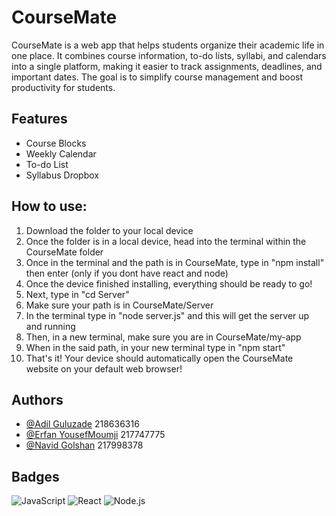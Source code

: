 # CourseMate
CourseMate is a web app that helps students organize their academic life in one place. It combines course information, to-do lists, syllabi, and calendars into a single platform, making it easier to track assignments, deadlines, and important dates. The goal is to simplify course management and boost productivity for students.

## Features
- Course Blocks
- Weekly Calendar
- To-do List
- Syllabus Dropbox

## How to use:
1. Download the folder to your local device
2. Once the folder is in a local device, head into the terminal within the CourseMate folder
3. Once in the terminal and the path is in CourseMate, type in "npm install" then enter (only if you dont have react and node)
4. Once the device finished installing, everything should be ready to go!
5. Next, type in "cd Server"
6. Make sure your path is in CourseMate/Server
7. In the terminal type in "node server.js" and this will get the server up and running
8. Then, in a new terminal, make sure you are in CourseMate/my-app
9. When in the said path, in your new terminal type in "npm start"
10. That's it! Your device should automatically open the CourseMate website on your default web browser!

## Authors
- [@Adil Guluzade](https://www.github.com/adilgulu) 218636316
- [@Erfan YousefMoumji](https://www.github.com/ErfanYM) 217747775
- [@Navid Golshan](https://www.github.com/itsnavid06) 217998378

## Badges
![JavaScript](https://img.shields.io/badge/language-JavaScript-yellow)
![React](https://img.shields.io/badge/framework-React-blue)
![Node.js](https://img.shields.io/badge/runtime-Node.js-green)


